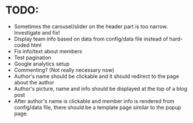 TODO:
=====

 - Sometimes the carousel/slider on the header part is too narrow. Investigate and fix!
 - Display team info based on data from config/data file instead of hard-coded html
 - Fix info/text about members
 - Test pagination
 - Google analytics setup
 - Commenting? (Not really necessary now)
 - Author's name should be clickable and it should redirect to the page about the author
 - Author's picture, name and info should be displayed at the top of a blog post
 - After author's name is clickable and member info is rendered from config/data file, there should be a template page similar to the popup page.
